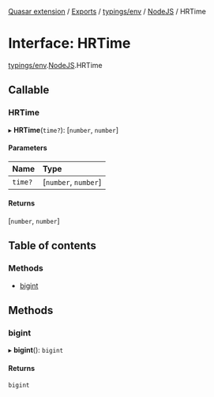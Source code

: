 [Quasar extension](../index.md) / [Exports](../modules.md) / [typings/env](../modules/typings_env.md) / [NodeJS](../modules/typings_env.NodeJS.md) / HRTime

# Interface: HRTime

[typings/env](../modules/typings_env.md).[NodeJS](../modules/typings_env.NodeJS.md).HRTime

## Callable

### HRTime

▸ **HRTime**(`time?`): [`number`, `number`]

#### Parameters

| Name | Type |
| :------ | :------ |
| `time?` | [`number`, `number`] |

#### Returns

[`number`, `number`]

## Table of contents

### Methods

- [bigint](typings_env.NodeJS.HRTime.md#bigint)

## Methods

### bigint

▸ **bigint**(): `bigint`

#### Returns

`bigint`
